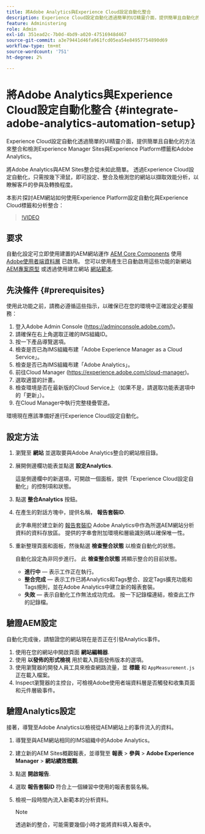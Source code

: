 ```yaml
---
title: 將Adobe Analytics與Experience Cloud設定自動化整合
description: Experience Cloud設定自動化透過簡單的UI精靈介面，提供簡單且自動化的方法來整合和檢測Experience Manager Sites與Experience Platform標籤和Adobe Analytics。 瞭解如何對您自己的網站使用自動化設定。
feature: Administering
role: Admin
exl-id: 351ead2c-7b0d-4bd9-a020-47516948d467
source-git-commit: a3e79441d46fa961fcd05ea54e84957754890d69
workflow-type: tm+mt
source-wordcount: '751'
ht-degree: 2%

---
```


# 將Adobe Analytics與Experience Cloud設定自動化整合 {#integrate-adobe-analytics-automation-setup}

Experience Cloud設定自動化透過簡單的UI精靈介面，提供簡單且自動化的方法來整合和檢測Experience Manager Sites與Experience Platform標籤和Adobe Analytics。

將Adobe Analytics與AEM Sites整合從未如此簡單。 透過Experience Cloud設定自動化，只需按幾下滑鼠，即可設定、整合及檢測您的網站以擷取效能分析，以瞭解客戶的參與及轉換程度。

本影片探討AEM網站如何使用Experience Platform設定自動化與Experience Cloud標籤和分析整合：

>[!VIDEO](https://video.tv.adobe.com/v/345372/?quality=12)

## 要求

自動化設定可立即使用建置的AEM網站運作 [AEM Core Components](https://experienceleague.adobe.com/docs/experience-manager-core-components/using/introduction.html) 使用 [Adobe使用者端資料層](https://experienceleague.adobe.com/docs/experience-manager-core-components/using/developing/data-layer/overview.html) 已啟用。 您可以使用產生已自動啟用這些功能的新網站 [AEM專案原型](https://experienceleague.adobe.com/docs/experience-manager-core-components/using/developing/archetype/overview.html) 或透過使用建立網站 [網站範本](/help/journey-sites/quick-site/create-site.md).

## 先決條件 {#prerequisites}

使用此功能之前，請務必遵循這些指示，以確保已在您的環境中正確設定必要服務：

1. 登入Adobe Admin Console (https://adminconsole.adobe.com/)。
1. 請確保在右上角選取正確的IMS組織ID。
1. 按一下產品導覽選項。
1. 檢查是否已為IMS組織布建「Adobe Experience Manager as a Cloud Service」。
1. 檢查是否已為IMS組織布建「Adobe Analytics」。
1. 前往Cloud Manager (https://experience.adobe.com/cloud-manager)。
1. 選取適當的計畫。
1. 檢查環境是否在最新版的Cloud Service上（如果不是，請選取功能表選項中的「更新」）。
1. 在Cloud Manager中執行完整棧疊管道。

環境現在應該準備好進行Experience Cloud設定自動化。

## 設定方法

1. 瀏覽至 **網站** 並選取要與Adobe Analytics整合的網站根目錄。
1. 展開側邊欄功能表並點選 **設定Analytics**.

   這是側邊欄中的新選項，可開啟一個面板，提供「Experience Cloud設定自動化」的控制項和狀態。
1. 點選 **整合Analytics** 按鈕。
1. 在產生的對話方塊中，提供名稱， **報告套裝ID**.

   此字串用於建立新的 [報告套裝ID](https://experienceleague.adobe.com/docs/analytics/admin/manage-report-suites/new-report-suite/t-create-a-report-suite.html?lang=en) Adobe Analytics中作為所選AEM網站分析資料的資料存放區。 提供的字串會附加環境和層級識別碼以確保唯一性。

1. 重新整理頁面和面板，然後點選 **檢查整合狀態** 以檢查自動化的狀態。

   自動化設定為非同步進行。 此 **檢查整合狀態** 將顯示整合的目前狀態。

   * **進行中**  — 表示工作正在執行。
   * **整合完成**  — 表示工作已將Analytics和Tags整合、設定Tags擴充功能和Tags規則，並在Adobe Analytics中建立新的報表套裝。
   * **失敗**  — 表示自動化工作無法成功完成。 按一下記錄檔連結，檢查此工作的記錄檔。

## 驗證AEM設定

自動化完成後，請驗證您的網站現在是否正在引發Analytics事件。

1. 使用在您的網站中開啟頁面 **網站編輯器**.
1. 使用 **以發佈的形式檢視** 用於載入頁面發佈版本的選項。
1. 使用瀏覽器的開發人員工具來檢查網路流量，並 **標籤** 和 `AppMeasurement.js` 正在載入檔案。
1. Inspect瀏覽器的主控台，可檢視Adobe使用者端資料層是否觸發和收集頁面和元件層級事件。

## 驗證Analytics設定

接著，導覽至Adobe Analytics以檢視從AEM網站上的事件流入的資料。

1. 導覽至與AEM網站相同的IMS組織中的Adobe Analytics。
1. 建立新的AEM Sites概觀報表，並導覽至 **報表** > **參與** > **Adobe Experience Manager** > **網站績效概觀**.
1. 點選 **開啟報告**.
1. 選取 **報告套裝ID** 符合上一個練習中使用的報表套裝名稱。
1. 檢視一段時間內流入新範本的分析資料。

   >[!NOTE]
   >
   > 透過新的整合，可能需要幾個小時才能將資料填入報表中。
